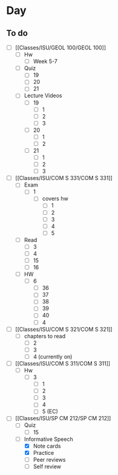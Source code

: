 

# Day 

## To do
- [ ] [[Classes/ISU/GEOL 100/GEOL 100]]
	- [ ] Hw
		- [ ] Week 5-7
	- [ ] Quiz
		- [ ] 19
		- [ ] 20
		- [ ] 21
	- [ ] Lecture Videos
		- [ ] 19
			- [ ] 1
			- [ ] 2
			- [ ] 3
		- [ ] 20
			- [ ] 1
			- [ ] 2
		- [ ] 21
			- [ ] 1
			- [ ] 2
			- [ ] 3
- [ ] [[Classes/ISU/COM S 331/COM S 331]]
	- [ ] Exam
		- [ ] 1
			- [ ] covers hw
				- [ ] 1
				- [ ] 2
				- [ ] 3
				- [ ] 4
				- [ ] 5
	- [ ] Read
		- [ ] 3
		- [ ] 4
		- [ ] 15
		- [ ] 16
	- [ ] HW
		- [ ] 6
			- [ ] 36
			- [ ] 37
			- [ ] 38
			- [ ] 39
			- [ ] 40
			- [ ] 4
- [ ]  [[Classes/ISU/COM S 321/COM S 321]]
	- [ ]  chapters to read
		- [ ]  2
		- [ ]  3
		- [ ]  4 (currently on)
- [ ]  [[Classes/ISU/COM S 311/COM S 311]]
	- [ ]  Hw
		- [ ]  3
			- [ ]  1
			- [ ]  2
			- [ ]  3
			- [ ]  4
			- [ ]  5 (EC)
- [ ] [[Classes/ISU/SP CM 212/SP CM 212]]
	- [ ] Quiz
		- [ ] 15
	- [ ] Informative Speech
		- [x] Note cards
		- [x] Practice
		- [ ] Peer reviews
		- [ ] Self review